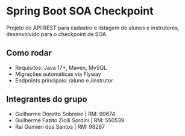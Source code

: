 # Spring Boot SOA Checkpoint

Projeto de API REST para cadastro e listagem de alunos e instrutores, desenvolvido para o checkpoint de SOA.

## Como rodar
- Requisitos: Java 17+, Maven, MySQL
- Migrações automáticas via Flyway
- Endpoints principais: /aluno e /instrutor

## Integrantes do grupo
- Guilherme Doretto Sobreiro | RM: 99674
- Guilherme Fazito Ziolli Sordini | RM: 550539
- Raí Gumieri dos Santos | RM: 98287
